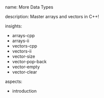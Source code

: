 name: More Data Types

description: Master arrays and vectors in C++!

insights:
  - arrays-cpp
  - arrays-ii
  - vectors-cpp
  - vectors-ii
  - vector-size
  - vector-pop-back
  - vector-empty
  - vector-clear

aspects:
  - introduction
